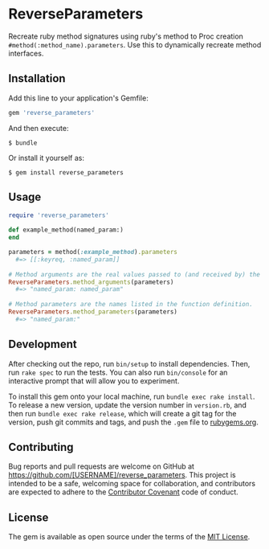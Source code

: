 # ReverseParameters

Recreate ruby method signatures using ruby's method to Proc creation `#method(:method_name).parameters`. Use this to dynamically recreate method interfaces. 

## Installation

Add this line to your application's Gemfile:

```ruby
gem 'reverse_parameters'
```

And then execute:

    $ bundle

Or install it yourself as:

    $ gem install reverse_parameters

## Usage

```ruby
require 'reverse_parameters'

def example_method(named_param:)
end

parameters = method(:example_method).parameters
  #=> [[:keyreq, :named_param]]
    
# Method arguments are the real values passed to (and received by) the function.
ReverseParameters.method_arguments(parameters)
  #=> "named_param: named_param"
    
# Method parameters are the names listed in the function definition.
ReverseParameters.method_parameters(parameters)
  #=> "named_param:"
```

## Development

After checking out the repo, run `bin/setup` to install dependencies. Then, run `rake spec` to run the tests. You can also run `bin/console` for an interactive prompt that will allow you to experiment.

To install this gem onto your local machine, run `bundle exec rake install`. To release a new version, update the version number in `version.rb`, and then run `bundle exec rake release`, which will create a git tag for the version, push git commits and tags, and push the `.gem` file to [rubygems.org](https://rubygems.org).

## Contributing

Bug reports and pull requests are welcome on GitHub at https://github.com/[USERNAME]/reverse_parameters. This project is intended to be a safe, welcoming space for collaboration, and contributors are expected to adhere to the [Contributor Covenant](contributor-covenant.org) code of conduct.


## License

The gem is available as open source under the terms of the [MIT License](http://opensource.org/licenses/MIT).

